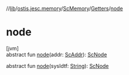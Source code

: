 //[lib](../../../../index.md)/[ostis.jesc.memory](../../index.md)/[ScMemory](../index.md)/[Getters](index.md)/[node](node.md)

# node

[jvm]\
abstract fun [node](node.md)(addr: [ScAddr](../../../ostis.jesc.client.model.addr/-sc-addr/index.md)): [ScNode](../../../ostis.jesc.memory.element.node/-sc-node/index.md)

abstract fun [node](node.md)(sysIdtf: [String](https://kotlinlang.org/api/latest/jvm/stdlib/kotlin/-string/index.html)): [ScNode](../../../ostis.jesc.memory.element.node/-sc-node/index.md)
